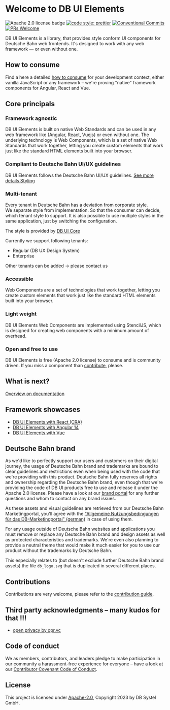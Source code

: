# Welcome to DB UI Elements

![Apache 2.0 license badge](https://img.shields.io/badge/License-Apache_2.0-blue.svg)
[![code style: prettier](https://img.shields.io/badge/code_style-prettier-ff69b4.svg?style=flat-square)](https://github.com/prettier/prettier)
[![Conventional Commits](https://img.shields.io/badge/Conventional%20Commits-1.0.0-yellow.svg)](https://conventionalcommits.org)
[![PRs Welcome](https://img.shields.io/badge/PRs-welcome-brightgreen.svg?style=flat-square)](https://makeapullrequest.com)

DB UI Elements is a library, that provides style conform UI components for Deutsche Bahn web
frontends. It's designed to work with any web framework — or even without one.

## How to consume

Find a here a detailed [how to consume](doc/howto-start.md) for your development context, either vanilla JavaScript or any framework – we're proving "native" framework components for Angular, React and Vue.

## Core principals

### Framework agnostic

DB UI Elements is built on native Web Standards and can be used in any web framework like (Angular, React, Vuejs) or even without one. The underlying technology is Web Components, which is a set of native Web Standards that work together, letting you create custom elements that work just like the standard HTML elements built into your browser.

### Compliant to Deutsche Bahn UI/UX guidelines

DB UI Elements follows the Deutsche Bahn UI/UX guidelines.
[See more details Styling](/doc/howto-style.md)

### Multi-tenant

Every tenant in Deutsche Bahn has a deviation from corporate style.  
We separate style from implementation. So that the consumer can decide, which tenant style to support.
It is also possible to use multiple styles in the same application, just by switching the configuration.

The style is provided by [DB UI Core](https://github.com/db-ui/core)

Currently we support following tenants:

* Regular (DB UX Design System)
* Enterprise

Other tenants can be added -> please contact us

### Accessible

Web Components are a set of technologies that work together, letting you create custom elements that work just like the standard HTML elements built into your browser.

### Light weight

DB UI Elements Web Components are implemented using StencilJS, which is designed for creating web components with a minimum amount of overhead.

### Open and free to use

DB UI Elements is free (Apache 2.0 license) to consume and is community driven.
If you miss a component than [contribute](CONTRIBUTING.md), please.

## What is next?

[Overview on documentation](doc/README.md)

## Framework showcases

* [DB UI Elements with React (CRA)](showcase/react-showcase/README.md)
* [DB UI Elements with Angular 14](showcase/angular-lts-14-showcase/README.md)
* [DB UI Elements with Vue](showcase/vue-showcase/README.md)

## Deutsche Bahn brand

As we'd like to perfectly support our users and customers on their digital journey, the usage of Deutsche Bahn brand and trademarks are bound to clear guidelines and restrictions even when being used with the code that we're providing with this product.
Deutsche Bahn fully reserves all rights and ownership regarding the Deutsche Bahn brand, even though that we're providing the code of DB UI products free to use and release it under the Apache 2.0 license.
Please have a look at our [brand portal](https://marketingportal.extranet.deutschebahn.com/) for any further questions and whom to contact on any brand issues.

As these assets and visual guidelines are retrieved from our Deutsche Bahn Marketingportal, you'll agree with the ["Allgemeine Nutzungsbedingungen für das DB-Marketingportal" (german)](https://marketingportal.extranet.deutschebahn.com/marketingportal/Nutzungsbedingungen-9702684) in case of using them.

For any usage outside of Deutsche Bahn websites and applications you must remove or replace any Deutsche Bahn brand and design assets as well as protected characteristics and trademarks. We're even also planning to provide a neutral theme that would make it much easier for you to use our product without the trademarks by Deutsche Bahn.

This especially relates to (but doesn't exclude further Deutsche Bahn brand assets) the file `db_logo.svg` that is duplicated in several different places.

## Contributions

Contributions are very welcome, please refer to the [contribution guide](CONTRIBUTING.md).

<!-- markdownlint-disable MD026 -->
## Third party acknowledgments – many kudos for that !!!
<!-- markdownlint-enable MD026 -->

- [open privacy by opr.vc](https://opr.vc)

## Code of conduct

We as members, contributors, and leaders pledge to make participation in our
community a harassment-free experience for everyone – have a look at our [Contributor Covenant Code of Conduct](CODE-OF-CONDUCT.md).

## License

This project is licensed under [Apache-2.0](LICENSE), Copyright 2023 by DB Systel GmbH.
